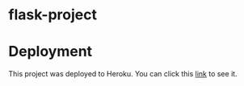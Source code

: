 # flask-project

# Deployment
This project was deployed to Heroku. You can click this [link] to see it.

[link]: <https://kelas-9a.herokuapp.com/>